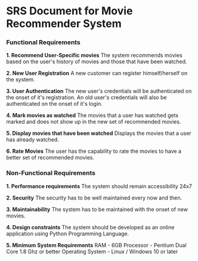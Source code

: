 # SRS Document for Movie Recommender System

### Functional Requirements
**1. Recommend User-Specific movies**
The system recommends movies based on the user's history of movies and those that have been watched.

**2. New User Registration**
A new customer can register himself/herself on the system.

**3. User Authentication**
The new user's credentials will be authenticated on the onset of it's registration.
An old user's credentials will also be authenticated on the onset of it's login.

**4. Mark movies as watched**
The movies that a user has watched gets marked and does not show up in the new set of recommended movies.

**5. Display movies that have been watched**
Displays the movies that a user has already watched.

**6. Rate Movies**
The user has the capability to rate the movies to have a better set of recommended movies.


### Non-Functional Requirements
**1. Performance requirements**
The system should remain accessibility 24x7

**2. Security**
The security has to be well maintained every now and then.

**3. Maintainability**
The system has to be maintained with the onset of new movies.

**4. Design constraints**
The system should be developed as an online application using Python Programming Language.

**5. Minimum System Requirements**
RAM - 6GB
Processor -  Pentium Dual Core 1.8 Ghz or better
Operating System - Linux / Windows 10 or later
